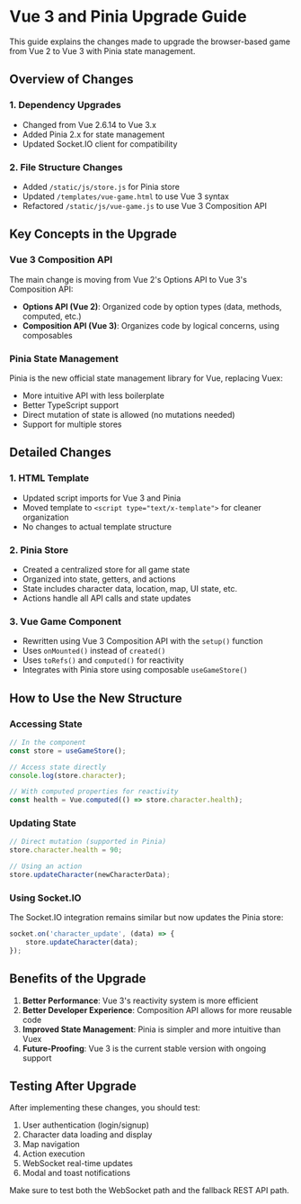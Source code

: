 # Vue 3 and Pinia Upgrade Guide

This guide explains the changes made to upgrade the browser-based game from Vue 2 to Vue 3 with Pinia state management.

## Overview of Changes

### 1. Dependency Upgrades
- Changed from Vue 2.6.14 to Vue 3.x
- Added Pinia 2.x for state management
- Updated Socket.IO client for compatibility

### 2. File Structure Changes
- Added `/static/js/store.js` for Pinia store
- Updated `/templates/vue-game.html` to use Vue 3 syntax
- Refactored `/static/js/vue-game.js` to use Vue 3 Composition API

## Key Concepts in the Upgrade

### Vue 3 Composition API

The main change is moving from Vue 2's Options API to Vue 3's Composition API:

- **Options API (Vue 2)**: Organized code by option types (data, methods, computed, etc.)
- **Composition API (Vue 3)**: Organizes code by logical concerns, using composables

### Pinia State Management

Pinia is the new official state management library for Vue, replacing Vuex:

- More intuitive API with less boilerplate
- Better TypeScript support
- Direct mutation of state is allowed (no mutations needed)
- Support for multiple stores

## Detailed Changes

### 1. HTML Template
- Updated script imports for Vue 3 and Pinia
- Moved template to `<script type="text/x-template">` for cleaner organization
- No changes to actual template structure

### 2. Pinia Store
- Created a centralized store for all game state
- Organized into state, getters, and actions
- State includes character data, location, map, UI state, etc.
- Actions handle all API calls and state updates

### 3. Vue Game Component
- Rewritten using Vue 3 Composition API with the `setup()` function
- Uses `onMounted()` instead of `created()`
- Uses `toRefs()` and `computed()` for reactivity
- Integrates with Pinia store using composable `useGameStore()`

## How to Use the New Structure

### Accessing State
```javascript
// In the component
const store = useGameStore();

// Access state directly
console.log(store.character);

// With computed properties for reactivity
const health = Vue.computed(() => store.character.health);
```

### Updating State
```javascript
// Direct mutation (supported in Pinia)
store.character.health = 90;

// Using an action
store.updateCharacter(newCharacterData);
```

### Using Socket.IO
The Socket.IO integration remains similar but now updates the Pinia store:

```javascript
socket.on('character_update', (data) => {
    store.updateCharacter(data);
});
```

## Benefits of the Upgrade

1. **Better Performance**: Vue 3's reactivity system is more efficient
2. **Better Developer Experience**: Composition API allows for more reusable code
3. **Improved State Management**: Pinia is simpler and more intuitive than Vuex
4. **Future-Proofing**: Vue 3 is the current stable version with ongoing support

## Testing After Upgrade

After implementing these changes, you should test:

1. User authentication (login/signup)
2. Character data loading and display
3. Map navigation
4. Action execution
5. WebSocket real-time updates
6. Modal and toast notifications

Make sure to test both the WebSocket path and the fallback REST API path.
